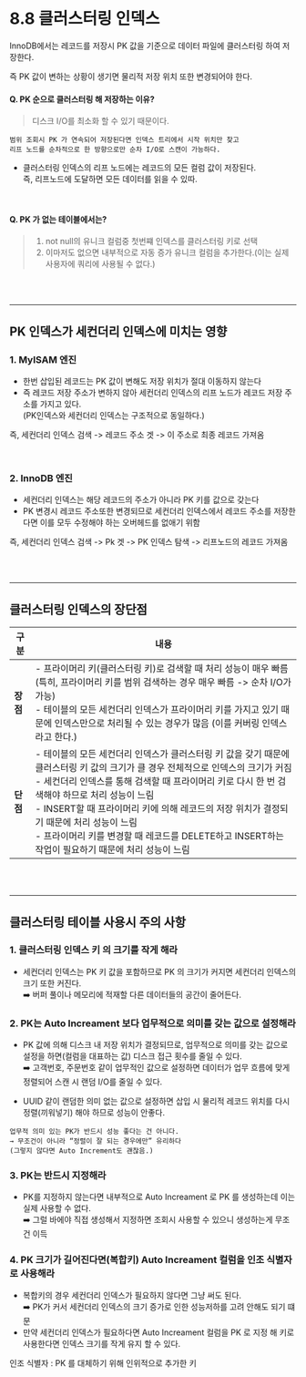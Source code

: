 # 8.8 클러스터링 인덱스

InnoDB에서는 레코드를 저장시 PK 값을 기준으로 데이터 파일에 클러스터링 하여 저장한다.

즉 PK 값이 변하는 상황이 생기면 물리적 저장 위치 또한 변경되어야 한다.

#### Q. PK 순으로 클러스터링 해 저장하는 이유?
> 디스크 I/O를 최소화 할 수 있기 때문이다.
```
범위 조회시 PK 가 연속되어 저장된다면 인덱스 트리에서 시작 위치만 찾고
리프 노드를 순차적으로 한 방향으로만 순차 I/O로 스캔이 가능하다.
```

- 클러스터링 인덱스의 리프 노드에는 레코드의 모든 컬럼 값이 저장된다.  
  즉, 리프노드에 도달하면 모든 데이터를 읽을 수 있따.

<br>

#### Q. PK 가 없는 테이블에서는?
> 1. not null의 유니크 컬럼중 첫번쨰 인덱스를 클러스터링 키로 선택
> 2. 이마저도 없으면 내부적으로 자동 증가 유니크 컬럼을 추가한다.(이는 실제 사용자에 쿼리에 사용될 수 없다.)


<br>
<br>

---

## PK 인덱스가 세컨더리 인덱스에 미치는 영향

### 1. MyISAM 엔진
- 한번 삽입된 레코드는 PK 값이 변해도 저장 위치가 절대 이동하지 않는다
- 즉 레코드 저장 주소가 변하지 않아 세컨더리 인덱스의 리프 노드가 레코드 저장 주소를 가지고 있다.  
  (PK인덱스와 세컨더리 인덱스는 구조적으로 동일하다.)

즉, 세컨더리 인덱스 검색 -> 레코드 주소 겟 -> 이 주소로 최종 레코드 가져옴

<br>

### 2. InnoDB 엔진
- 세컨더리 인덱스는 해당 레코드의 주소가 아니라 PK 키를 값으로 갖는다
- PK 변경시 레코드 주소또한 변경되므로 세컨더리 인덱스에서 레코드 주소를 저장한다면 이를 모두 수정해야 하는 오버헤드를 없애기 위함

즉, 세컨더리 인덱스 검색 -> Pk 겟 -> PK 인덱스 탐색 -> 리프노드의 레코드 가져옴

<br>
<br>

---

## 클러스터링 인덱스의 장단점
| 구분 | 내용 |
|------|------|
| **장점** | - 프라이머리 키(클러스터링 키)로 검색할 때 처리 성능이 매우 빠름 (특히, 프라이머리 키를 범위 검색하는 경우 매우 빠름 -> 순차 I/O가 가능) <br> - 테이블의 모든 세컨더리 인덱스가 프라이머리 키를 가지고 있기 때문에 인덱스만으로 처리될 수 있는 경우가 많음 (이를 커버링 인덱스라고 한다.) |
| **단점** | - 테이블의 모든 세컨더리 인덱스가 클러스터링 키 값을 갖기 때문에 클러스터링 키 값의 크기가 클 경우 전체적으로 인덱스의 크기가 커짐 <br> - 세컨더리 인덱스를 통해 검색할 때 프라이머리 키로 다시 한 번 검색해야 하므로 처리 성능이 느림 <br> - INSERT할 때 프라이머리 키에 의해 레코드의 저장 위치가 결정되기 때문에 처리 성능이 느림 <br> - 프라이머리 키를 변경할 때 레코드를 DELETE하고 INSERT하는 작업이 필요하기 때문에 처리 성능이 느림 |



<br>
<br>

---
## 클러스터링 테이블 사용시 주의 사항

### 1. 클러스터링 인덱스 키 의 크기를 작게 해라
- 세컨더리 인덱스는 PK 키 값을 포함하므로 PK 의 크기가 커지면 세컨더리 인덱스의 크기 또한 커진다.  
  ➡️ 버퍼 풀이나 메모리에 적재할 다른 데이터들의 공간이 줄어든다.

### 2. PK는 Auto Increament 보다 업무적으로 의미를 갖는 값으로 설정해라
- PK 값에 의해 디스크 내 저장 위치가 결정되므로, 업무적으로 의미를 갖는 값으로 설정을 하면(컬럼을 대표하는 값) 디스크 접근 횟수를 줄일 수 있다.  
  ➡️ 고객번호, 주문번호 같이 업무적인 값으로 설정하면 데이터가 업무 흐름에 맞게 정렬되어 스캔 시 랜덤 I/O를 줄일 수 있다.

- UUID 같이 랜덤한 의미 없는 값으로 설정하면 삽입 시 물리적 레코드 위치를 다시 정렬(끼워넣기) 해야 하므로 성능이 안좋다.

```
업무적 의미 있는 PK가 반드시 성능 좋다는 건 아니다.  
→ 무조건이 아니라 “정렬이 잘 되는 경우에만” 유리하다  
(그렇지 않다면 Auto Increment도 괜찮음.)
```

### 3. PK는 반드시 지정해라
- PK를 지정하지 않는다면 내부적으로 Auto Increament 로 PK 를 생성하는데 이는 실제 사용할 수 없다.  
  ➡️ 그럴 바에야 직접 생성해서 지정하면 조회시 사용할 수 있으니 생성하는게 무조건 이득

### 4. PK 크기가 길어진다면(복합키) Auto Increament 컬럼을 인조 식별자로 사용해라
- 복합키의 경우 세컨더리 인덱스가 필요하지 않다면 그냥 써도 된다.  
  ➡️ PK가 커서 세컨더리 인덱스의 크기 증가로 인한 성능저하를 고려 안해도 되기 떄문
- 만약 세컨더리 인덱스가 필요하다면 Auto Increament 컬럼을 PK 로 지정 해 키로 사용한다면 인덱스 크기를 작게 유지 할 수 있다.  

인조 식별자 : PK 를 대체하기 위해 인위적으로 추가한 키
